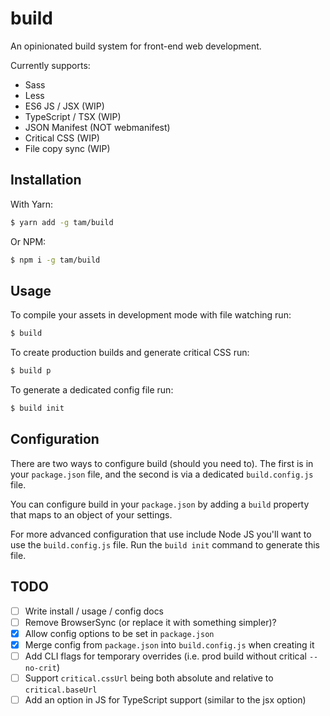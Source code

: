 # build
An opinionated build system for front-end web development.

Currently supports:
- Sass
- Less
- ES6 JS / JSX (WIP)
- TypeScript / TSX (WIP)
- JSON Manifest (NOT webmanifest)
- Critical CSS (WIP)
- File copy sync (WIP)

## Installation

With Yarn:
```bash
$ yarn add -g tam/build
```

Or NPM:
```bash
$ npm i -g tam/build
```

## Usage
To compile your assets in development mode with file watching run:
```bash
$ build
```

To create production builds and generate critical CSS run:
```bash
$ build p
```

To generate a dedicated config file run:
```bash
$ build init
```

## Configuration

There are two ways to configure build (should you need to). The first is in your
`package.json` file, and the second is via a dedicated `build.config.js` file.

You can configure build in your `package.json` by adding a `build` property 
that maps to an object of your settings.

For more advanced configuration that use include Node JS you'll want to use the
`build.config.js` file. Run the `build init` command to generate this file.

## TODO
- [ ] Write install / usage / config docs
- [ ] Remove BrowserSync (or replace it with something simpler)?
- [x] Allow config options to be set in `package.json`
- [x] Merge config from `package.json` into `build.config.js` when creating it
- [ ] Add CLI flags for temporary overrides (i.e. prod build without critical `--no-crit`)
- [ ] Support `critical.cssUrl` being both absolute and relative to `critical.baseUrl`
- [ ] Add an option in JS for TypeScript support (similar to the jsx option)

